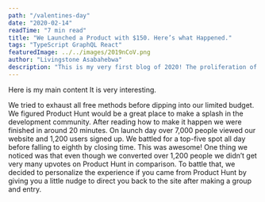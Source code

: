 ```yaml
---
path: "/valentines-day"
date: "2020-02-14"
readTime: "7 min read"
title: "We Launched a Product with $150. Here’s what Happened."
tags: "TypeScript GraphQL React"
featuredImage: ../../images/2019nCoV.png
author: "Livingstone Asabahebwa"
description: "This is my very first blog of 2020! The proliferation of the ‘there’s an app for that’ mentality has been contagious and introduced more people than ever into the tech community. That’s why I started learning how to code, and it took years for me to learn everything needed to build an app."
---
```


Here is my main content
It is very interesting.

We tried to exhaust all free methods before dipping into our limited budget. We figured Product Hunt would be a great place to make a splash in the development community. After reading how to make it happen we were finished in around 20 minutes. On launch day over 7,000 people viewed our website and 1,200 users signed up. We battled for a top-five spot all day before falling to eighth by closing time. This was awesome! One thing we noticed was that even though we converted over 1,200 people we didn’t get very many upvotes on Product Hunt in comparison. To battle that, we decided to personalize the experience if you came from Product Hunt by giving you a little nudge to direct you back to the site after making a group and entry.
